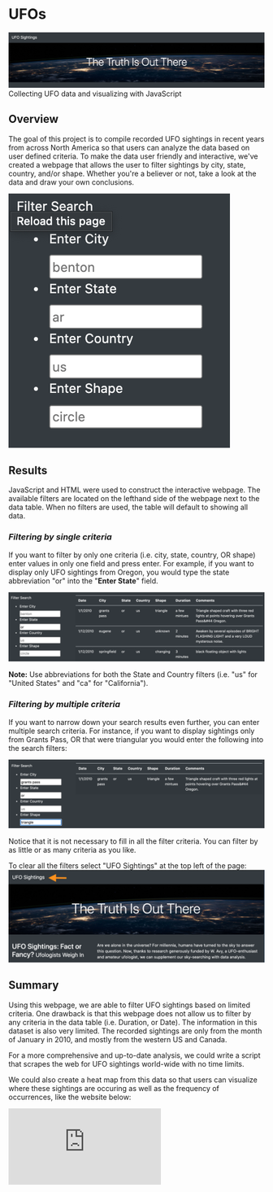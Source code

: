 # UFOs
![](static/images/website_title.png)
Collecting UFO data and visualizing with JavaScript 

## Overview
The goal of this project is to compile recorded UFO sightings in recent years from across North America so that users can analyze the data based on user defined criteria. To make the data user friendly and interactive, we've created a webpage that allows the user to filter sightings by city, state, country, and/or shape. Whether you're a believer or not, take a look at the data and draw your own conclusions. 

![](static/images/filters.png)

## Results
JavaScript and HTML were used to construct the interactive webpage. The available filters are located on the lefthand side of the webpage next to the data table. When no filters are used, the table will default to showing all data. 

### *Filtering by single criteria*
If you want to filter by only one criteria (i.e. city, state, country, OR shape) enter values in only one field and press enter. For example, if you want to display only UFO sightings from Oregon, you would type the state abbreviation "or" into the "**Enter State**" field. 

![](static/images/single_filter.png)

**Note:** Use abbreviations for both the State and Country filters (i.e. "us" for "United States" and "ca" for "California").

### *Filtering by multiple criteria*
If you want to narrow down your search results even further, you can enter multiple search criteria. For instance, if you want to display sightings only from Grants Pass, OR that were triangular you would enter the following into the search filters:

![](static/images/multiple_filters.png)

Notice that it is not necessary to fill in all the filter criteria. You can filter by as little or as many criteria as you like.

To clear all the filters select "UFO Sightings" at the top left of the page:
![](static/images/clear_filters.png)


## Summary
Using this webpage, we are able to filter UFO sightings based on limited criteria. One drawback is that this webpage does not allow us to filter by any criteria in the data table (i.e. Duration, or Date). The information in this dataset is also very limited. The recorded sightings are only from the month of January in 2010, and mostly from the western US and Canada. 

For a more comprehensive and up-to-date analysis, we could write a script that scrapes the web for UFO sightings world-wide with no time limits. 

We could also create a heat map from this data so that users can visualize where these sightings are occuring as well as the frequency of occurrences, like the website below:

![arcgis.com - UFO Sightings Map](https://www.arcgis.com/apps/webappviewer/index.html?id=ddda71d5211f47e782b12f3f8d06246e)